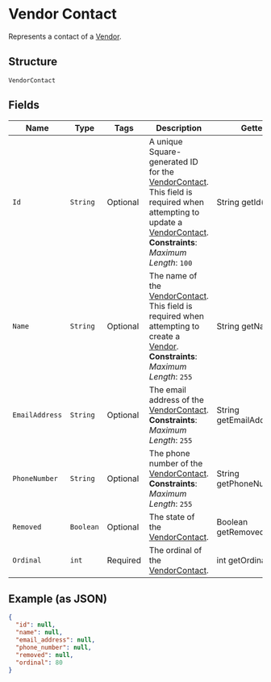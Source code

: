 
# Vendor Contact

Represents a contact of a [Vendor](../../doc/models/vendor.md).

## Structure

`VendorContact`

## Fields

| Name | Type | Tags | Description | Getter |
|  --- | --- | --- | --- | --- |
| `Id` | `String` | Optional | A unique Square-generated ID for the [VendorContact](../../doc/models/vendor-contact.md).<br>This field is required when attempting to update a [VendorContact](../../doc/models/vendor-contact.md).<br>**Constraints**: *Maximum Length*: `100` | String getId() |
| `Name` | `String` | Optional | The name of the [VendorContact](../../doc/models/vendor-contact.md).<br>This field is required when attempting to create a [Vendor](../../doc/models/vendor.md).<br>**Constraints**: *Maximum Length*: `255` | String getName() |
| `EmailAddress` | `String` | Optional | The email address of the [VendorContact](../../doc/models/vendor-contact.md).<br>**Constraints**: *Maximum Length*: `255` | String getEmailAddress() |
| `PhoneNumber` | `String` | Optional | The phone number of the [VendorContact](../../doc/models/vendor-contact.md).<br>**Constraints**: *Maximum Length*: `255` | String getPhoneNumber() |
| `Removed` | `Boolean` | Optional | The state of the [VendorContact](../../doc/models/vendor-contact.md). | Boolean getRemoved() |
| `Ordinal` | `int` | Required | The ordinal of the [VendorContact](../../doc/models/vendor-contact.md). | int getOrdinal() |

## Example (as JSON)

```json
{
  "id": null,
  "name": null,
  "email_address": null,
  "phone_number": null,
  "removed": null,
  "ordinal": 80
}
```

